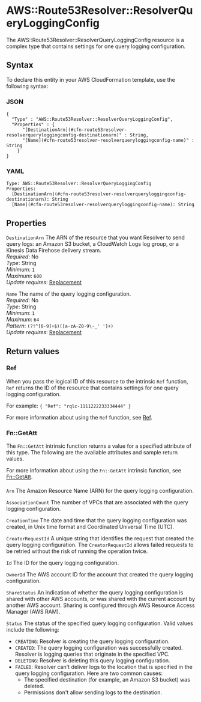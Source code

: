 # AWS::Route53Resolver::ResolverQueryLoggingConfig<a name="aws-resource-route53resolver-resolverqueryloggingconfig"></a>

The AWS::Route53Resolver::ResolverQueryLoggingConfig resource is a complex type that contains settings for one query logging configuration\.

## Syntax<a name="aws-resource-route53resolver-resolverqueryloggingconfig-syntax"></a>

To declare this entity in your AWS CloudFormation template, use the following syntax:

### JSON<a name="aws-resource-route53resolver-resolverqueryloggingconfig-syntax.json"></a>

```
{
  "Type" : "AWS::Route53Resolver::ResolverQueryLoggingConfig",
  "Properties" : {
      "[DestinationArn](#cfn-route53resolver-resolverqueryloggingconfig-destinationarn)" : String,
      "[Name](#cfn-route53resolver-resolverqueryloggingconfig-name)" : String
    }
}
```

### YAML<a name="aws-resource-route53resolver-resolverqueryloggingconfig-syntax.yaml"></a>

```
Type: AWS::Route53Resolver::ResolverQueryLoggingConfig
Properties:
  [DestinationArn](#cfn-route53resolver-resolverqueryloggingconfig-destinationarn): String
  [Name](#cfn-route53resolver-resolverqueryloggingconfig-name): String
```

## Properties<a name="aws-resource-route53resolver-resolverqueryloggingconfig-properties"></a>

`DestinationArn` <a name="cfn-route53resolver-resolverqueryloggingconfig-destinationarn"></a>
The ARN of the resource that you want Resolver to send query logs: an Amazon S3 bucket, a CloudWatch Logs log group, or a Kinesis Data Firehose delivery stream\.  
_Required_: No  
_Type_: String  
_Minimum_: `1`  
_Maximum_: `600`  
_Update requires_: [Replacement](https://docs.aws.amazon.com/AWSCloudFormation/latest/UserGuide/using-cfn-updating-stacks-update-behaviors.html#update-replacement)

`Name` <a name="cfn-route53resolver-resolverqueryloggingconfig-name"></a>
The name of the query logging configuration\.  
_Required_: No  
_Type_: String  
_Minimum_: `1`  
_Maximum_: `64`  
_Pattern_: `(?!^[0-9]+$)([a-zA-Z0-9\-_' ']+)`  
_Update requires_: [Replacement](https://docs.aws.amazon.com/AWSCloudFormation/latest/UserGuide/using-cfn-updating-stacks-update-behaviors.html#update-replacement)

## Return values<a name="aws-resource-route53resolver-resolverqueryloggingconfig-return-values"></a>

### Ref<a name="aws-resource-route53resolver-resolverqueryloggingconfig-return-values-ref"></a>

When you pass the logical ID of this resource to the intrinsic `Ref` function, `Ref` returns the ID of the resource that contains settings for one query logging configuration\.

For example: `{ "Ref": "rqlc-1111222233334444" }`

For more information about using the `Ref` function, see [Ref](https://docs.aws.amazon.com/AWSCloudFormation/latest/UserGuide/intrinsic-function-reference-ref.html)\.

### Fn::GetAtt<a name="aws-resource-route53resolver-resolverqueryloggingconfig-return-values-fn--getatt"></a>

The `Fn::GetAtt` intrinsic function returns a value for a specified attribute of this type\. The following are the available attributes and sample return values\.

For more information about using the `Fn::GetAtt` intrinsic function, see [Fn::GetAtt](https://docs.aws.amazon.com/AWSCloudFormation/latest/UserGuide/intrinsic-function-reference-getatt.html)\.

#### <a name="aws-resource-route53resolver-resolverqueryloggingconfig-return-values-fn--getatt-fn--getatt"></a>

`Arn` <a name="Arn-fn::getatt"></a>
The Amazon Resource Name \(ARN\) for the query logging configuration\.

`AssociationCount` <a name="AssociationCount-fn::getatt"></a>
The number of VPCs that are associated with the query logging configuration\.

`CreationTime` <a name="CreationTime-fn::getatt"></a>
The date and time that the query logging configuration was created, in Unix time format and Coordinated Universal Time \(UTC\)\.

`CreatorRequestId` <a name="CreatorRequestId-fn::getatt"></a>
A unique string that identifies the request that created the query logging configuration\. The `CreatorRequestId` allows failed requests to be retried without the risk of running the operation twice\.

`Id` <a name="Id-fn::getatt"></a>
The ID for the query logging configuration\.

`OwnerId` <a name="OwnerId-fn::getatt"></a>
The AWS account ID for the account that created the query logging configuration\.

`ShareStatus` <a name="ShareStatus-fn::getatt"></a>
An indication of whether the query logging configuration is shared with other AWS accounts, or was shared with the current account by another AWS account\. Sharing is configured through AWS Resource Access Manager \(AWS RAM\)\.

`Status` <a name="Status-fn::getatt"></a>
The status of the specified query logging configuration\. Valid values include the following:

- `CREATING`: Resolver is creating the query logging configuration\.
- `CREATED`: The query logging configuration was successfully created\. Resolver is logging queries that originate in the specified VPC\.
- `DELETING`: Resolver is deleting this query logging configuration\.
- `FAILED`: Resolver can't deliver logs to the location that is specified in the query logging configuration\. Here are two common causes:
  - The specified destination \(for example, an Amazon S3 bucket\) was deleted\.
  - Permissions don't allow sending logs to the destination\.
